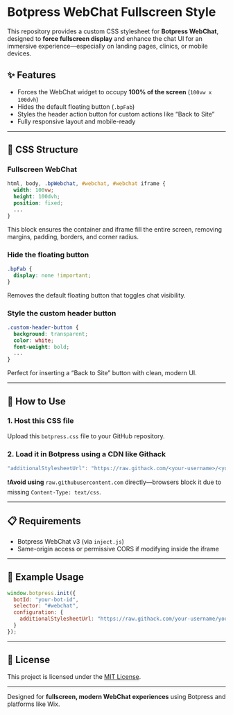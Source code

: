 # Botpress WebChat Fullscreen Style

This repository provides a custom CSS stylesheet for **Botpress WebChat**, designed to **force fullscreen display** and enhance the chat UI for an immersive experience—especially on landing pages, clinics, or mobile devices.

## ✨ Features

- Forces the WebChat widget to occupy **100% of the screen** (`100vw x 100dvh`)
- Hides the default floating button (`.bpFab`)
- Styles the header action button for custom actions like “Back to Site”
- Fully responsive layout and mobile-ready

---

## 🧩 CSS Structure

### Fullscreen WebChat
```css
html, body, .bpWebchat, #webchat, #webchat iframe {
  width: 100vw;
  height: 100dvh;
  position: fixed;
  ...
}
````

This block ensures the container and iframe fill the entire screen, removing margins, padding, borders, and corner radius.

### Hide the floating button

```css
.bpFab {
  display: none !important;
}
```

Removes the default floating button that toggles chat visibility.

### Style the custom header button

```css
.custom-header-button {
  background: transparent;
  color: white;
  font-weight: bold;
  ...
}
```

Perfect for inserting a “Back to Site” button with clean, modern UI.

---

## 🚀 How to Use

### 1. **Host this CSS file**

Upload this `botpress.css` file to your GitHub repository.

### 2. **Load it in Botpress using a CDN like Githack**

```js
"additionalStylesheetUrl": "https://raw.githack.com/<your-username>/<your-repo>/main/botpress.css"
```

❗️**Avoid using** `raw.githubusercontent.com` directly—browsers block it due to missing `Content-Type: text/css`.

---

## 📋 Requirements

* Botpress WebChat v3 (via `inject.js`)
* Same-origin access or permissive CORS if modifying inside the iframe

---

## 🧠 Example Usage

```js
window.botpress.init({
  botId: "your-bot-id",
  selector: "#webchat",
  configuration: {
    additionalStylesheetUrl: "https://raw.githack.com/your-username/your-repo/main/botpress.css"
  }
});
```

---

## 📄 License

This project is licensed under the [MIT License](LICENSE).

---

Designed for **fullscreen, modern WebChat experiences** using Botpress and platforms like Wix.

```
